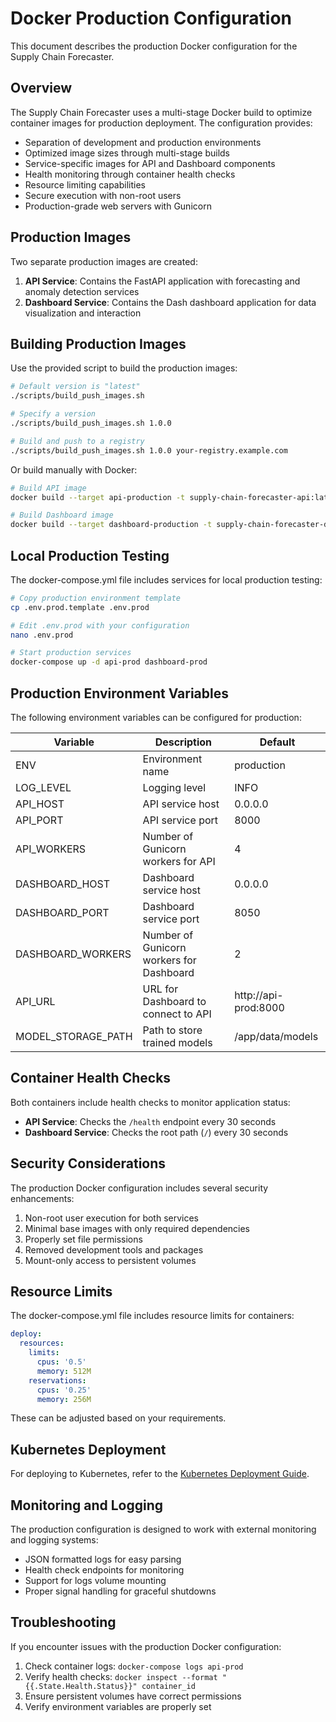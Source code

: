 # Docker Production Configuration

This document describes the production Docker configuration for the Supply Chain Forecaster.

## Overview

The Supply Chain Forecaster uses a multi-stage Docker build to optimize container images for production deployment. The configuration provides:

- Separation of development and production environments
- Optimized image sizes through multi-stage builds
- Service-specific images for API and Dashboard components
- Health monitoring through container health checks
- Resource limiting capabilities
- Secure execution with non-root users
- Production-grade web servers with Gunicorn

## Production Images

Two separate production images are created:

1. **API Service**: Contains the FastAPI application with forecasting and anomaly detection services
2. **Dashboard Service**: Contains the Dash dashboard application for data visualization and interaction

## Building Production Images

Use the provided script to build the production images:

```bash
# Default version is "latest"
./scripts/build_push_images.sh

# Specify a version
./scripts/build_push_images.sh 1.0.0

# Build and push to a registry
./scripts/build_push_images.sh 1.0.0 your-registry.example.com
```

Or build manually with Docker:

```bash
# Build API image
docker build --target api-production -t supply-chain-forecaster-api:latest .

# Build Dashboard image
docker build --target dashboard-production -t supply-chain-forecaster-dashboard:latest .
```

## Local Production Testing

The docker-compose.yml file includes services for local production testing:

```bash
# Copy production environment template
cp .env.prod.template .env.prod

# Edit .env.prod with your configuration
nano .env.prod

# Start production services
docker-compose up -d api-prod dashboard-prod
```

## Production Environment Variables

The following environment variables can be configured for production:

| Variable | Description | Default |
|----------|-------------|---------|
| ENV | Environment name | production |
| LOG_LEVEL | Logging level | INFO |
| API_HOST | API service host | 0.0.0.0 |
| API_PORT | API service port | 8000 |
| API_WORKERS | Number of Gunicorn workers for API | 4 |
| DASHBOARD_HOST | Dashboard service host | 0.0.0.0 |
| DASHBOARD_PORT | Dashboard service port | 8050 |
| DASHBOARD_WORKERS | Number of Gunicorn workers for Dashboard | 2 |
| API_URL | URL for Dashboard to connect to API | http://api-prod:8000 |
| MODEL_STORAGE_PATH | Path to store trained models | /app/data/models |

## Container Health Checks

Both containers include health checks to monitor application status:

- **API Service**: Checks the `/health` endpoint every 30 seconds
- **Dashboard Service**: Checks the root path (`/`) every 30 seconds

## Security Considerations

The production Docker configuration includes several security enhancements:

1. Non-root user execution for both services
2. Minimal base images with only required dependencies
3. Properly set file permissions
4. Removed development tools and packages
5. Mount-only access to persistent volumes

## Resource Limits

The docker-compose.yml file includes resource limits for containers:

```yaml
deploy:
  resources:
    limits:
      cpus: '0.5'
      memory: 512M
    reservations:
      cpus: '0.25'
      memory: 256M
```

These can be adjusted based on your requirements.

## Kubernetes Deployment

For deploying to Kubernetes, refer to the [Kubernetes Deployment Guide](../../k8s/README.md).

## Monitoring and Logging

The production configuration is designed to work with external monitoring and logging systems:

- JSON formatted logs for easy parsing
- Health check endpoints for monitoring
- Support for logs volume mounting
- Proper signal handling for graceful shutdowns

## Troubleshooting

If you encounter issues with the production Docker configuration:

1. Check container logs: `docker-compose logs api-prod`
2. Verify health checks: `docker inspect --format "{{.State.Health.Status}}" container_id`
3. Ensure persistent volumes have correct permissions
4. Verify environment variables are properly set